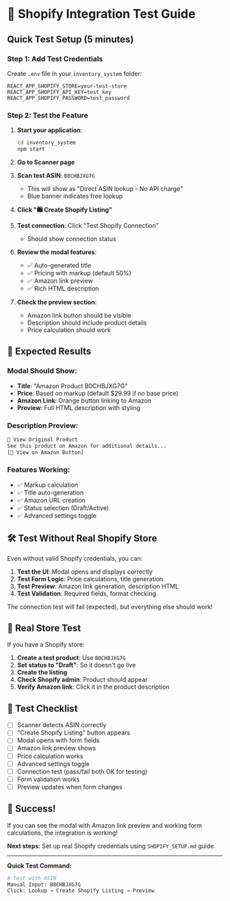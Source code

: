 # 🧪 Shopify Integration Test Guide

## Quick Test Setup (5 minutes)

### **Step 1: Add Test Credentials**
Create `.env` file in your `inventory_system` folder:
```env
REACT_APP_SHOPIFY_STORE=your-test-store
REACT_APP_SHOPIFY_API_KEY=test_key
REACT_APP_SHOPIFY_PASSWORD=test_password
```

### **Step 2: Test the Feature**

1. **Start your application**:
   ```bash
   cd inventory_system
   npm start
   ```

2. **Go to Scanner page**

3. **Scan test ASIN**: `B0CHBJXG7G`
   - This will show as "Direct ASIN lookup - No API charge"
   - Blue banner indicates free lookup

4. **Click "🛍️ Create Shopify Listing"**

5. **Test connection**: Click "Test Shopify Connection"
   - Should show connection status

6. **Review the modal features**:
   - ✅ Auto-generated title
   - ✅ Pricing with markup (default 50%)
   - ✅ Amazon link preview
   - ✅ Rich HTML description

7. **Check the preview section**:
   - Amazon link button should be visible
   - Description should include product details
   - Price calculation should work

## 🎯 **Expected Results**

### **Modal Should Show**:
- **Title**: "Amazon Product B0CHBJXG7G"
- **Price**: Based on markup (default $29.99 if no base price)
- **Amazon Link**: Orange button linking to Amazon
- **Preview**: Full HTML description with styling

### **Description Preview**:
```html
🛒 View Original Product
See this product on Amazon for additional details...
[📱 View on Amazon Button]
```

### **Features Working**:
- ✅ Markup calculation
- ✅ Title auto-generation
- ✅ Amazon URL creation
- ✅ Status selection (Draft/Active)
- ✅ Advanced settings toggle

## 🛠️ **Test Without Real Shopify Store**

Even without valid Shopify credentials, you can:

1. **Test the UI**: Modal opens and displays correctly
2. **Test Form Logic**: Price calculations, title generation
3. **Test Preview**: Amazon link generation, description HTML
4. **Test Validation**: Required fields, format checking

The connection test will fail (expected), but everything else should work!

## 🚀 **Real Store Test**

If you have a Shopify store:

1. **Create a test product**: Use `B0CHBJXG7G`
2. **Set status to "Draft"**: So it doesn't go live
3. **Create the listing**
4. **Check Shopify admin**: Product should appear
5. **Verify Amazon link**: Click it in the product description

## 📝 **Test Checklist**

- [ ] Scanner detects ASIN correctly
- [ ] "Create Shopify Listing" button appears
- [ ] Modal opens with form fields
- [ ] Amazon link preview shows
- [ ] Price calculation works
- [ ] Advanced settings toggle
- [ ] Connection test (pass/fail both OK for testing)
- [ ] Form validation works
- [ ] Preview updates when form changes

## 🎉 **Success!**

If you can see the modal with Amazon link preview and working form calculations, the integration is working! 

**Next steps**: Set up real Shopify credentials using `SHOPIFY_SETUP.md` guide.

---

**Quick Test Command:**
```bash
# Test with ASIN
Manual Input: B0CHBJXG7G
Click: Lookup → Create Shopify Listing → Preview
``` 